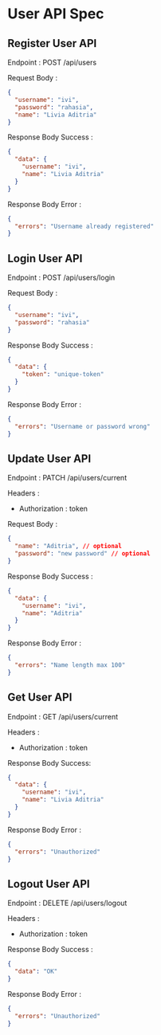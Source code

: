 # User API Spec

## Register User API

Endpoint : POST /api/users

Request Body :

```json
{
  "username": "ivi",
  "password": "rahasia",
  "name": "Livia Aditria"
}
```

Response Body Success :

```json
{
  "data": {
    "username": "ivi",
    "name": "Livia Aditria"
  }
}
```

Response Body Error :

```json
{
  "errors": "Username already registered"
}
```

## Login User API

Endpoint : POST /api/users/login

Request Body :

```json
{
  "username": "ivi",
  "password": "rahasia"
}
```

Response Body Success :

```json
{
  "data": {
    "token": "unique-token"
  }
}
```

Response Body Error :

```json
{
  "errors": "Username or password wrong"
}
```

## Update User API

Endpoint : PATCH /api/users/current

Headers :

- Authorization : token

Request Body :

```json
{
  "name": "Aditria", // optional
  "password": "new password" // optional
}
```

Response Body Success :

```json
{
  "data": {
    "username": "ivi",
    "name": "Aditria"
  }
}
```

Response Body Error :

```json
{
  "errors": "Name length max 100"
}
```

## Get User API

Endpoint : GET /api/users/current

Headers :

- Authorization : token

Response Body Success:

```json
{
  "data": {
    "username": "ivi",
    "name": "Livia Aditria"
  }
}
```

Response Body Error :

```json
{
  "errors": "Unauthorized"
}
```

## Logout User API

Endpoint : DELETE /api/users/logout

Headers :

- Authorization : token

Response Body Success :

```json
{
  "data": "OK"
}
```

Response Body Error :

```json
{
  "errors": "Unauthorized"
}
```
